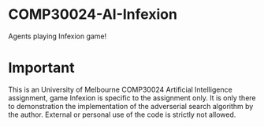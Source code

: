# COMP30024-AI-Infexion
Agents playing Infexion game! 

# Important
This is an University of Melbourne COMP30024 Artificial Intelligence assignment, game Infexion is specific to the assignment only. It is only there to demonstration the implementation of the adverserial search algorithm by the author. External or personal use of the code is strictly not allowed. 